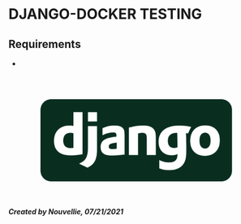 # DJANGO-DOCKER TESTING

## Requirements
- []()


<br><br><p align="center">
  <img width="75%" height="75%" src="https://github.com/Nouvellie/django-js-ml/blob/main/project/media/img/django.svg" alt="Django Logo">
</p>

<br><br>
***Created by Nouvellie, 07/21/2021***